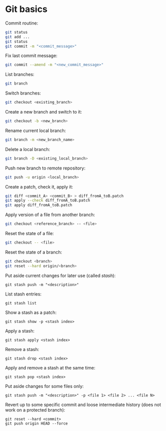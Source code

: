 # Git basics

Commit routine:
```sh
git status
git add ...
git status
git commit -m "<commit_message>"
```

Fix last commit message:
```sh
git commit --amend -m "<new_commit_message>"
```

List branches:
```sh
git branch
```

Switch branches:
```sh
git checkout <existing_branch>
```

Create a new branch and switch to it:
```sh
git checkout -b <new_branch>
```

Rename current local branch:
```sh
git branch -m <new_branch_name>
```

Delete a local branch:
```sh
git branch -D <existing_local_branch>
```

Push new branch to remote repository:
```sh
git push -u origin <local_branch>
```

Create a patch, check it, apply it:
```sh
git diff <commit_A> <commit_B> > diff_fromA_toB.patch
git apply --check diff_fromA_toB.patch
git apply diff_fromA_toB.patch
```

Apply version of a file from another branch:
```sh
git checkout <reference_branch> -- <file>
```

Reset the state of a file:
```sh
git checkout -- <file>
```

Reset the state of a branch:
```sh
git checkout <branch>
git reset --hard origin/<branch>
```

Put aside current changes for later use (called _stash_):
```
git stash push -m "<description>"
```

List stash entries:
```
git stash list
```

Show a stash as a patch:
```
git stash show -p <stash index>
```

Apply a stash:
```
git stash apply <stash index>
```

Remove a stash:
```
git stash drop <stash index>
```

Apply and remove a stash at the same time:
```
git stash pop <stash index>
```

Put aside changes for some files only:
```
git stash push -m "<description>" -p <file 1> <file 2> ... <file N>
```

Revert up to some specific commit and loose intermediate history (does not work on a protected branch):
```
git reset --hard <commit>
git push origin HEAD --force
```
